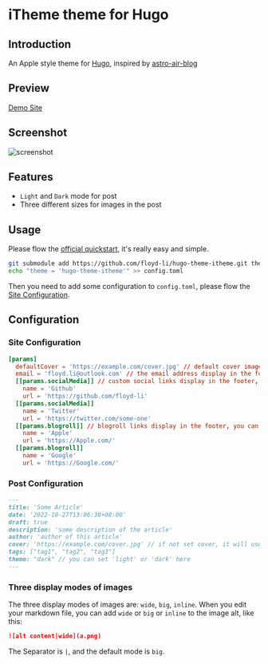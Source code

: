 # iTheme theme for Hugo

## Introduction

An Apple style theme for [Hugo](https://gohugo.io/), inspired by [astro-air-blog](https://github.com/austin2035/astro-air-blog)

## Preview

[Demo Site](https://hugo-theme-itheme.netlify.app)

## Screenshot

![screenshot](https://raw.githubusercontent.com/floyd-li/hugo-theme-itheme/master/images/screenshot.png)

## Features

- `Light` and `Dark` mode for post
- Three different sizes for images in the post

## Usage

Please flow the [official quickstart](https://gohugo.io/getting-started/quick-start/), it's really easy and simple.

```bash
git submodule add https://github.com/floyd-li/hugo-theme-itheme.git themes/itheme
echo "theme = 'hugo-theme-itheme'" >> config.toml
```

Then you need to add some configuration to `config.toml`, please flow the [Site Configuration](#site-configuration).

## Configuration

### Site Configuration

```toml
[params]
  defaultCover = 'https://example.com/cover.jpg' // default cover image for post not setting cover
  email = 'floyd.li@outlook.com' // the email address display in the footer
  [[params.socialMedia]] // custom social links display in the footer, you can add one or more
    name = 'Github'
    url = 'https://github.com/floyd-li'
  [[params.socialMedia]]
    name = 'Twitter'
    url = 'https://twitter.com/some-one'
  [[params.blogroll]] // blogroll links display in the footer, you can add one or more
    name = 'Apple'
    url = 'https://Apple.com/'
  [[params.blogroll]]
    name = 'Google'
    url = 'https://Google.com/'
```

### Post Configuration

```markdown
---
title: 'Some Article'
date: '2022-10-27T13:06:38+08:00'
draft: true
description: 'some description of the article'
author: 'author of this article'
cover: 'https://example.com/cover.jpg' // if not set cover, it will use the 'defaultCover' in site configuration
tags: ["tag1", "tag2", "tag3"]
theme: "dark" // you can set 'light' or 'dark' here
---
```

### Three display modes of images

The three display modes of images are: `wide`, `big`, `inline`.
When you edit your markdown file, you can add `wide` or `big` or `inline` to the image alt, like this:

```markdown
![alt content|wide](a.png)
```

The Separator is `|`, and the default mode is `big`.
